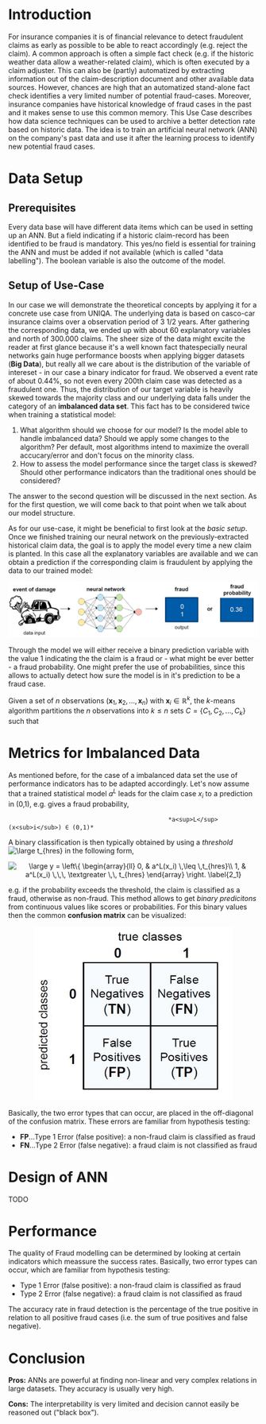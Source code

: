 # Introduction


For insurance companies it is of financial relevance to detect fraudulent claims as early as possible to be able to react accordingly (e.g. reject the claim). A common approach is often a simple fact check (e.g. if the historic weather data allow a weather-related claim), which is often executed by a claim adjuster. This can also be (partly) automatized by extracting information out of the claim-description document and other available data sources. However, chances are high that an automatized stand-alone fact check identifies a very limited number of potential fraud-cases.
Moreover, insurance companies have historical knowledge of fraud cases in the past and it makes sense to use this common memory. This Use Case describes how data science techniques can be used to archive a better detection rate based on historic data. The idea is to train an artificial neural network (ANN) on the company's past data and use it after the learning process to identify new potential fraud cases.


# Data Setup


## Prerequisites
Every data base will have different data items which can be used in setting up an ANN. But a field indicating if a historic claim-record has been identified to be fraud is mandatory. This yes/no field is essential for training the ANN and must be added if not available (which is called "data labelling"). The boolean variable is also the outcome of the model.

## Setup of Use-Case
In our case we will demonstrate the theoretical concepts by applying it for a concrete use case from UNIQA. The underlying data is based on casco-car insurance claims over a observation period of 3 1/2 years. After gathering the corresponding data, we ended up with about 60 explanatory variables and north of 300.000 claims. 
The sheer size of the data might excite the reader at first glance because it's a well known fact thatespecially neural networks gain huge performance boosts when applying bigger datasets (**Big Data**), but really all we care about is the distribution of the variable of intereset - in our case a binary indicator for fraud. We observed a event rate of about 0.44%, so not even every 200th claim case was detected as a fraudulent one. Thus, the distribution of our target variable is heavily skewed towards the majority class and our underlying data falls under the category of an **imbalanced data set**. This fact has to be considered twice when training a statistical model: 
 1. What algorithm should we choose for our model? Is the model able to handle imbalanced data? Should we apply some changes to the algorithm? Per default, most algorithms intend to maximize the overall accucary/error and don't focus on the minority class.
 2. How to assess the model performance since the target class is skewed? Should other performance indicators than the traditional ones should be considered? 
 
The answer to the second question will be discussed in the next section. As for the first question, we will come back to that point when we talk about our model structure.

As for our use-case, it might be beneficial to first look at the *basic setup*. Once we finished training our neural network on the previously-extracted historical claim data, the goal is to apply the model every time a new claim is planted. In this case all the explanatory variables are available and we can obtain a prediction if the corresponding claim is fraudulent by applying the data to our trained model: 

![](/ANN_images/Motivation_Setup.png)

Through the model we will either receive a binary prediction variable with the value 1 indicating the the claim is a fraud or - what might be ever better - a fraud probability. One might prefer the use of probabilities, since this allows to actually detect how sure the model is in it's prediction to be a fraud case. 

Given a set of *n* observations (**x**<sub>1</sub>, **x**<sub>2</sub>, ..., **x**<sub>*n*</sub>) with **x**<sub>*i*</sub> ∈ ℝ<sup>*k*</sup>, the *k*-means algorithm partitions the *n* observations into *k* ≤ *n* sets *C* = {*C*<sub>1</sub>, *C*<sub>2</sub>, ..., *C*<sub>*k*</sub>} such that

# Metrics for Imbalanced Data
As mentioned before, for the case of a imbalanced data set the use of performance indicators has to be adapted accordingly. Let's now assume that a trained statistical model *a<sup>L</sup>* leads for the claim case *x<sub>i</sub>* to a prediction in (0,1), e.g. gives a fraud probability, 

                                                 *a<sup>L</sup>(x<sub>i</sub>) ∈ (0,1)*



A binary classification is then typically obtained by using a *threshold* <img src="https://latex.codecogs.com/png.latex?\dpi{100}&space;\large&space;t_{hres}" title="\large t_{hres}" /> in the following form, 

<p align="center">
<img src="https://latex.codecogs.com/png.latex?\dpi{100}&space;\large&space;y&space;=&space;\left\{&space;\begin{array}{ll}&space;0,&space;&&space;a^L(x_i)&space;\,\leq&space;\,t_{hres}\\&space;1,&space;&&space;a^L(x_i)&space;\,\,\,&space;\textgreater&space;\,\,&space;t_{hres}&space;\end{array}&space;\right.&space;\label{2_1}" title="\large y = \left\{ \begin{array}{ll} 0, & a^L(x_i) \,\leq \,t_{hres}\\ 1, & a^L(x_i) \,\,\, \textgreater \,\, t_{hres} \end{array} \right. \label{2_1}" />
 </p>

e.g. if the probability exceeds the threshold, the claim is classified as a fraud, otherwise as non-fraud. This method allows to get *binary predicitons* from continuous values like scores or probabilities. For this binary values then the common **confusion matrix** can be visualized: 


<p align="center">
  <img height=350 width=400  src="/ANN_images/Confusion_Matrix.png">
</p>

Basically, the two error types that can occur, are placed in the off-diagonal of the confusion matrix. These errors are familiar from hypothesis testing:
- **FP**...Type 1 Error (false positive): a non-fraud claim is classified as fraud
- **FN**...Type 2 Error (false negative): a fraud claim is not classified as fraud




# Design of ANN
TODO

# Performance
The quality of Fraud modelling can be determined by looking at certain indicators which meassure the success rates. Basically, two error types can occur, which are familiar from hypothesis testing:
- Type 1 Error (false positive): a non-fraud claim is classified as fraud
- Type 2 Error (false negative): a fraud claim is not classified as fraud

The accuracy rate in fraud detection is the percentage of the true positive in relation to all positive fraud cases (i.e. the sum of true positives and false negative).

# Conclusion
**Pros:** ANNs are powerful at finding non-linear and very complex relations in large datasets. They accuracy is usually very high.

**Cons:** The interpretability is very limited and decision cannot easily be reasoned out ("black box").
